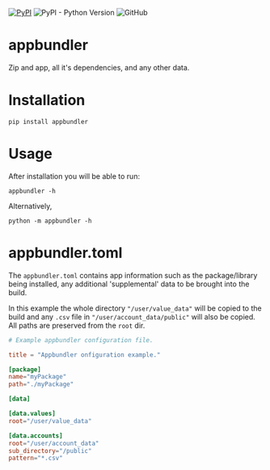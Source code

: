 [![PyPI](https://img.shields.io/pypi/v/appbundler.svg?style=flat-square)](https://pypi.org/pypi/appbundler)
![PyPI - Python Version](https://img.shields.io/pypi/pyversions/appbundler.svg?style=flat-square)
![GitHub](https://img.shields.io/github/license/mab4058/appbundler.svg?style=flat-square)

# appbundler

Zip and app, all it's dependencies, and any other data.

# Installation

`pip install appbundler`

# Usage

After installation you will be able to run:

`appbundler -h`

Alternatively,

`python -m appbundler -h`

# appbundler.toml

The `appbundler.toml` contains app information such as the package/library 
being installed, any additional 'supplemental' data to be brought into the 
build.

In this example the whole directory `"/user/value_data"` will be copied to
the build and any `.csv` file in `"/user/account_data/public"` will also
be copied.  All paths are preserved from the `root` dir.

```toml
# Example appbundler configuration file.

title = "Appbundler onfiguration example."

[package]
name="myPackage"
path="./myPackage"

[data]

[data.values]
root="/user/value_data"

[data.accounts]
root="/user/account_data"
sub_directory="/public"
pattern="*.csv"
```